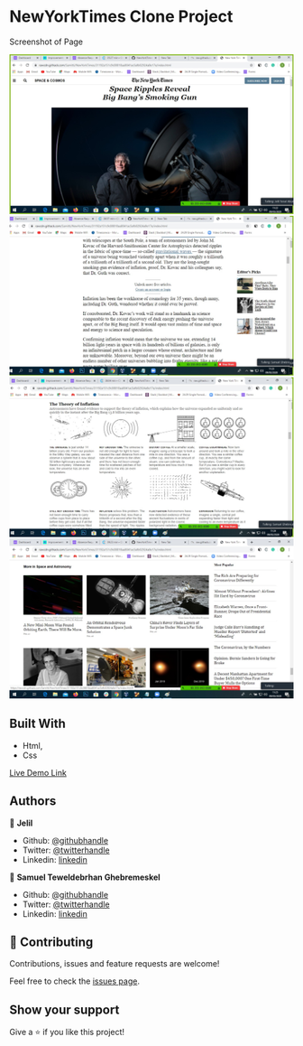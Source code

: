 # NewYorkTimes Clone Project


Screenshot of Page

![screenshot 1](screen-shots/Screen-Shot-1.jpg) 
![screenshot 2](screen-shots/Screen-Shot-2.jpg)
![screenshot 3](screen-shots/Screen-Shot-3.jpg)
![screenshot 4](screen-shots/Screen-Shot-4.jpg) 


## Built With

- Html,
- Css

[Live Demo Link](https://rawcdn.githack.com/Samitti/NewYorkTimes/31192a151c9c08818aa8041ac5afb02924a8e17e/index.html)

## Authors

👤 **Jelil**

- Github: [@githubhandle](https://github.com/OA7)
- Twitter: [@twitterhandle](https://twitter.com/Osong17)
- Linkedin: [linkedin](https://linkedin.com/osong-agberndifor)

👤 **Samuel Teweldebrhan Ghebremeskel**

- Github: [@githubhandle](https://github.com/Samitti)
- Twitter: [@twitterhandle](https://twitter.com/Samuel63734232)
- Linkedin: [linkedin](https://www.linkedin.com/in/samuel-ghebremeskel-29685811a/)

## 🤝 Contributing

Contributions, issues and feature requests are welcome!

Feel free to check the [issues page](       ).

## Show your support

Give a ⭐️ if you like this project!

